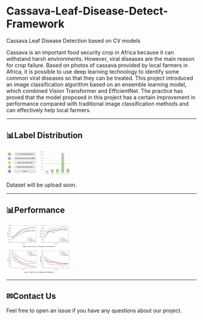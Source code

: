 # Cassava-Leaf-Disease-Detect-Framework
Cassava Leaf Disease Detection based on CV models

Cassava is an important food security crop in Africa because it can withstand harsh environments. However, viral diseases are the main reason for crop failure. Based on photos of cassava provided by local farmers in Africa, it is possible to use deep learning technology to identify some common viral diseases so that they can be treated. This project introduced an image classification algorithm based on an ensemble learning model, which combined Vision Transformer and EfficientNet. The practice has proved that the model proposed in this project has a certain improvement in performance compared with traditional image classification methods and can effectively help local farmers.

---
## 📊Label Distribution
<img src="./data/distribution.png" width="350" alt="running" style="zoom:50%;" />

Dataset will be upload soon.


---
## 📊Performance
<img src="./data/performance.png" width="350" alt="running" style="zoom:50%;" />

---

## ✉Contact Us

Feel free to open an issue if you have any questions about our project.
